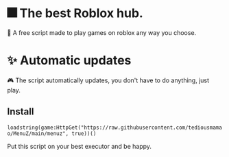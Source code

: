 # 🎆 The best Roblox hub.

🎇 A free script made to play games on roblox any way you choose.

# ✨ Automatic updates

🎮 The script automatically updates, you don't have to do anything, just play.

## Install

```loadstring(game:HttpGet("https://raw.githubusercontent.com/tediousmamao/MenuZ/main/menuz", true))()```

Put this script on your best executor and be happy.
